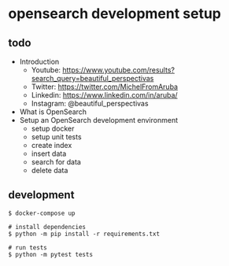 # opensearch development setup 

## todo

- Introduction
  - Youtube: https://www.youtube.com/results?search_query=beautiful_perspectivas
  - Twitter: https://twitter.com/MichelFromAruba
  - Linkedin: https://www.linkedin.com/in/aruba/
  - Instagram: @beautiful_perspectivas
- What is OpenSearch
- Setup an OpenSearch development environment
  - setup docker
  - setup unit tests
  - create index
  - insert data
  - search for data
  - delete data

## development

```shell
$ docker-compose up

# install dependencies
$ python -m pip install -r requirements.txt

# run tests
$ python -m pytest tests
```
